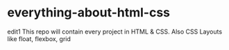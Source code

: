 # everything-about-html-css
edit1
This repo will contain every project in HTML &amp; CSS. Also CSS Layouts like float, flexbox, grid
